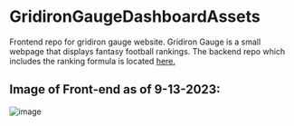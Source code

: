 # GridironGaugeDashboardAssets
Frontend repo for gridiron gauge website. Gridiron Gauge is a small webpage that displays fantasy football rankings. The backend repo which includes the ranking formula is located [here.](https://github.com/vanto-dev/GridironGaugeService)

## Image of Front-end as of 9-13-2023: 
![image](https://github.com/vanto-dev/GridironGaugeDashboardAssets/assets/112980480/ee304e4b-1645-449f-add9-6223eaa736bb)
